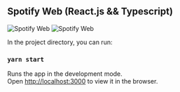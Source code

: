 ## Spotify Web (React.js && Typescript)

<img src="https://github.com/vbeloti/spotify-web/blob/master/.github/img/spotify-1.jpg?raw=true" alt="Spotify Web" />
<img src="https://github.com/vbeloti/spotify-web/blob/master/.github/img/spotify-2.jpg?raw=true" alt="Spotify Web" />

In the project directory, you can run:

### `yarn start`

Runs the app in the development mode.<br />
Open [http://localhost:3000](http://localhost:3000) to view it in the browser.
